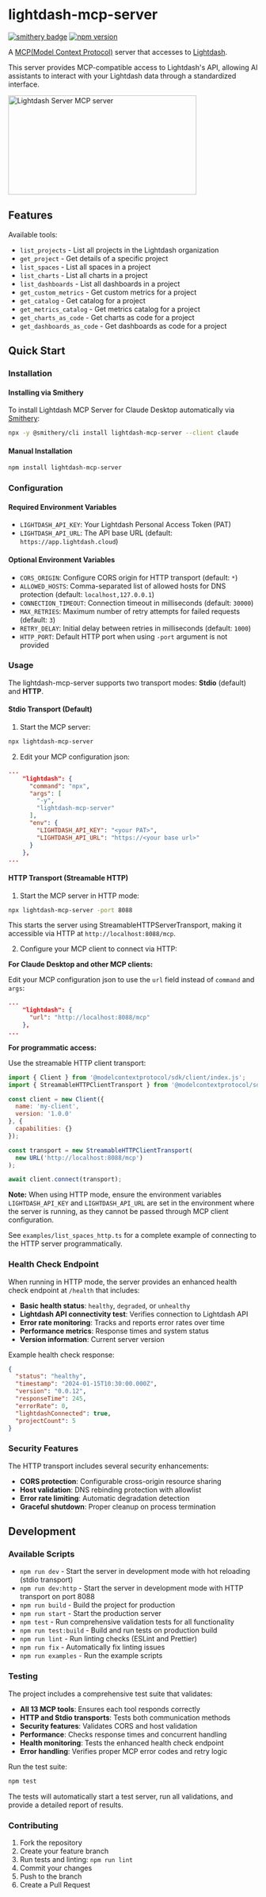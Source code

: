 # lightdash-mcp-server
[![smithery badge](https://smithery.ai/badge/@syucream/lightdash-mcp-server)](https://smithery.ai/server/@syucream/lightdash-mcp-server)
[![npm version](https://badge.fury.io/js/lightdash-mcp-server.svg)](https://badge.fury.io/js/lightdash-mcp-server)

A [MCP(Model Context Protocol)](https://www.anthropic.com/news/model-context-protocol) server that accesses to [Lightdash](https://www.lightdash.com/).

This server provides MCP-compatible access to Lightdash's API, allowing AI assistants to interact with your Lightdash data through a standardized interface.

<a href="https://glama.ai/mcp/servers/e1gbb6sflq">
  <img width="380" height="200" src="https://glama.ai/mcp/servers/e1gbb6sflq/badge" alt="Lightdash Server MCP server" />
</a>

## Features

Available tools:

- `list_projects` - List all projects in the Lightdash organization
- `get_project` - Get details of a specific project
- `list_spaces` - List all spaces in a project
- `list_charts` - List all charts in a project
- `list_dashboards` - List all dashboards in a project
- `get_custom_metrics` - Get custom metrics for a project
- `get_catalog` - Get catalog for a project
- `get_metrics_catalog` - Get metrics catalog for a project
- `get_charts_as_code` - Get charts as code for a project
- `get_dashboards_as_code` - Get dashboards as code for a project

## Quick Start

### Installation

#### Installing via Smithery

To install Lightdash MCP Server for Claude Desktop automatically via [Smithery](https://smithery.ai/server/@syucream/lightdash-mcp-server):

```bash
npx -y @smithery/cli install lightdash-mcp-server --client claude
```

#### Manual Installation
```bash
npm install lightdash-mcp-server
```

### Configuration

#### Required Environment Variables

- `LIGHTDASH_API_KEY`: Your Lightdash Personal Access Token (PAT)
- `LIGHTDASH_API_URL`: The API base URL (default: `https://app.lightdash.cloud`)

#### Optional Environment Variables

- `CORS_ORIGIN`: Configure CORS origin for HTTP transport (default: `*`)
- `ALLOWED_HOSTS`: Comma-separated list of allowed hosts for DNS protection (default: `localhost,127.0.0.1`)
- `CONNECTION_TIMEOUT`: Connection timeout in milliseconds (default: `30000`)
- `MAX_RETRIES`: Maximum number of retry attempts for failed requests (default: `3`)
- `RETRY_DELAY`: Initial delay between retries in milliseconds (default: `1000`)
- `HTTP_PORT`: Default HTTP port when using `-port` argument is not provided

### Usage

The lightdash-mcp-server supports two transport modes: **Stdio** (default) and **HTTP**.

#### Stdio Transport (Default)

1. Start the MCP server:

```bash
npx lightdash-mcp-server
```

2. Edit your MCP configuration json:
```json
...
    "lightdash": {
      "command": "npx",
      "args": [
        "-y",
        "lightdash-mcp-server"
      ],
      "env": {
        "LIGHTDASH_API_KEY": "<your PAT>",
        "LIGHTDASH_API_URL": "https://<your base url>"
      }
    },
...
```

#### HTTP Transport (Streamable HTTP)

1. Start the MCP server in HTTP mode:

```bash
npx lightdash-mcp-server -port 8088
```

This starts the server using StreamableHTTPServerTransport, making it accessible via HTTP at `http://localhost:8088/mcp`.

2. Configure your MCP client to connect via HTTP:

**For Claude Desktop and other MCP clients:**

Edit your MCP configuration json to use the `url` field instead of `command` and `args`:

```json
...
    "lightdash": {
      "url": "http://localhost:8088/mcp"
    },
...
```

**For programmatic access:**

Use the streamable HTTP client transport:
```javascript
import { Client } from '@modelcontextprotocol/sdk/client/index.js';
import { StreamableHTTPClientTransport } from '@modelcontextprotocol/sdk/client/streamableHttp.js';

const client = new Client({
  name: 'my-client',
  version: '1.0.0'
}, {
  capabilities: {}
});

const transport = new StreamableHTTPClientTransport(
  new URL('http://localhost:8088/mcp')
);

await client.connect(transport);
```

**Note:** When using HTTP mode, ensure the environment variables `LIGHTDASH_API_KEY` and `LIGHTDASH_API_URL` are set in the environment where the server is running, as they cannot be passed through MCP client configuration.

See `examples/list_spaces_http.ts` for a complete example of connecting to the HTTP server programmatically.

### Health Check Endpoint

When running in HTTP mode, the server provides an enhanced health check endpoint at `/health` that includes:

- **Basic health status**: `healthy`, `degraded`, or `unhealthy`
- **Lightdash API connectivity test**: Verifies connection to Lightdash API
- **Error rate monitoring**: Tracks and reports error rates over time
- **Performance metrics**: Response times and system status
- **Version information**: Current server version

Example health check response:
```json
{
  "status": "healthy",
  "timestamp": "2024-01-15T10:30:00.000Z",
  "version": "0.0.12",
  "responseTime": 245,
  "errorRate": 0,
  "lightdashConnected": true,
  "projectCount": 5
}
```

### Security Features

The HTTP transport includes several security enhancements:

- **CORS protection**: Configurable cross-origin resource sharing
- **Host validation**: DNS rebinding protection with allowlist
- **Error rate limiting**: Automatic degradation detection
- **Graceful shutdown**: Proper cleanup on process termination

## Development

### Available Scripts

- `npm run dev` - Start the server in development mode with hot reloading (stdio transport)
- `npm run dev:http` - Start the server in development mode with HTTP transport on port 8088
- `npm run build` - Build the project for production
- `npm run start` - Start the production server
- `npm test` - Run comprehensive validation tests for all functionality
- `npm run test:build` - Build and run tests on production build
- `npm run lint` - Run linting checks (ESLint and Prettier)
- `npm run fix` - Automatically fix linting issues
- `npm run examples` - Run the example scripts

### Testing

The project includes a comprehensive test suite that validates:

- **All 13 MCP tools**: Ensures each tool responds correctly
- **HTTP and Stdio transports**: Tests both communication methods
- **Security features**: Validates CORS and host validation
- **Performance**: Checks response times and concurrent handling
- **Health monitoring**: Tests the enhanced health check endpoint
- **Error handling**: Verifies proper MCP error codes and retry logic

Run the test suite:
```bash
npm test
```

The tests will automatically start a test server, run all validations, and provide a detailed report of results.

### Contributing

1. Fork the repository
2. Create your feature branch
3. Run tests and linting: `npm run lint`
4. Commit your changes
5. Push to the branch
6. Create a Pull Request
